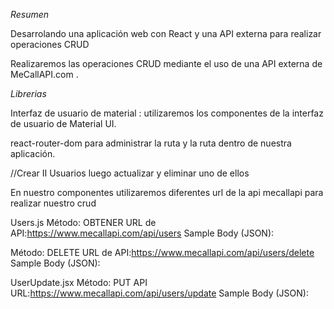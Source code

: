 *Resumen*

Desarrolando una  aplicación web con React y una API externa para realizar operaciones CRUD 

 Realizaremos las operaciones CRUD mediante el uso de una API externa de MeCallAPI.com .

 
 
 *Librerias*

 Interfaz de usuario de material : utilizaremos los componentes de la interfaz de usuario de Material UI.

react-router-dom para administrar la ruta y la ruta dentro de nuestra aplicación.

//Crear II Usuarios luego actualizar y eliminar uno de ellos 

En nuestro componentes utilizaremos diferentes url de la api mecallapi para realizar nuestro crud

Users.js
Método: OBTENER
URL de API:https://www.mecallapi.com/api/users
Sample Body (JSON):

Método: DELETE
URL de API:https://www.mecallapi.com/api/users/delete
Sample Body (JSON):

UserUpdate.jsx
Método: PUT
API URL:https://www.mecallapi.com/api/users/update
Sample Body (JSON):
